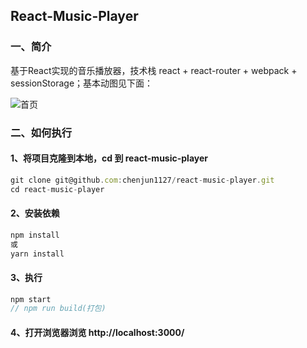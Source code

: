## React-Music-Player


### 一、简介
基于React实现的音乐播放器，技术栈 react + react-router + webpack + sessionStorage；基本动图见下面：

![首页](/pic.gif)

### 二、如何执行

####  1、将项目克隆到本地，cd 到 react-music-player
```javascript
git clone git@github.com:chenjun1127/react-music-player.git
cd react-music-player
```
#### 2、安装依赖
```javascript
npm install
或
yarn install
```
#### 3、执行
```javascript
npm start
// npm run build(打包)
```
#### 4、打开浏览器浏览 http://localhost:3000/